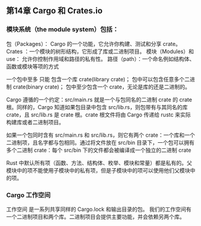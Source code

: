 
## 第14章 Cargo 和 Crates.io


### 模块系统（the module system）包括：

包（Packages）： Cargo 的一个功能，它允许你构建、测试和分享 crate。
Crates ：一个模块的树形结构，它形成了库或二进制项目。
模块（Modules）和 use： 允许你控制作用域和路径的私有性。
路径（path）：一个命名例如结构体、函数或模块等项的方式


一个包中至多 只能 包含一个库 crate(library crate)；
包中可以包含任意多个二进制 crate(binary crate)；
包中至少包含一个 crate，无论是库的还是二进制的。


Cargo 遵循的一个约定：src/main.rs 就是一个与包同名的二进制 crate 的 crate 根。同样的，Cargo 知道如果包目录中包含 src/lib.rs，则包带有与其同名的库 crate，且 src/lib.rs 是 crate 根。crate 根文件将由 Cargo 传递给 rustc 来实际构建库或者二进制项目。

如果一个包同时含有 src/main.rs 和 src/lib.rs，则它有两个 crate：一个库和一个二进制项，且名字都与包相同。通过将文件放在 src/bin 目录下，一个包可以拥有多个二进制 crate：每个 src/bin 下的文件都会被编译成一个独立的二进制 crate

Rust 中默认所有项（函数、方法、结构体、枚举、模块和常量）都是私有的。父模块中的项不能使用子模块中的私有项，但是子模块中的项可以使用他们父模块中的项。


### Cargo 工作空间

工作空间 是一系列共享同样的 Cargo.lock 和输出目录的包。
我们的工作空间有一个二进制项目和两个库。二进制项目会提供主要功能，并会依赖另两个库。

